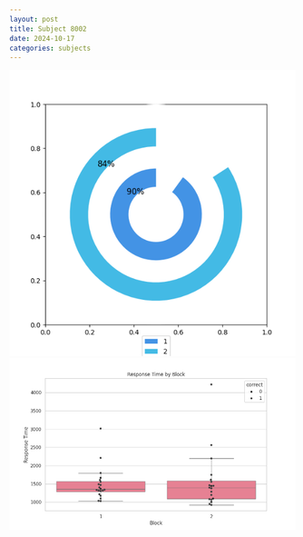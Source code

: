 ```yaml
---
layout: post
title: Subject 8002
date: 2024-10-17
categories: subjects
---
```


![](data/8002/run-16/8002__acc_test.png)
![](data/8002/run-16/8002_rt.png)
